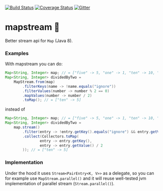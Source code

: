 [![Build Status](https://travis-ci.org/myhau/mapstream.svg?branch=master)](https://travis-ci.org/myhau/mapstream) [![Coverage Status](https://coveralls.io/repos/github/myhau/mapstream/badge.svg?branch=master)](https://coveralls.io/github/myhau/mapstream?branch=master) [![Gitter](https://img.shields.io/gitter/room/mapstream/mapstream.svg?maxAge=2592000)](https://gitter.im/mapstream/mapstream) 

# mapstream :ocean:

Better stream api for `Map` (Java 8).

### Examples

With mapstream you can do:
```java
Map<String, Integer> map; // = ["five" -> 5, "one" -> 1, "ten" -> 10, "ignore" -> -10]  
Map<String, Integer> dividedByTwo = 
    MapStream.from(map)
        .filterKeys(name -> !name.equals("ignore"))
        .filterValues(number -> number % 2 == 0)
        .mapValues(number -> number / 2)
        .toMap(); // = ["ten" -> 5]
```

instead of 

```java
Map<String, Integer> map; // = ["five" -> 5, "one" -> 1, "ten" -> 10, "ignore" -> -10]
Map<String, Integer> dividedByTwo = 
    map.stream()
        .filter(entry -> !entry.getKey().equals("ignore") && entry.getValue() % 2 == 0)
        .collect(Collectors.toMap(
                entry -> entry.getKey(),
                entry -> entry.getValue() / 2
        )); // = ["ten" -> 5]
```

### Implementation


Under the hood it uses `Stream<PairEntry<K, V>>` as a delegate, so you can for example use `MapStream.parallel()` and it will reuse well-tested jvm implementation of parallel stream (`Stream.parallel()`).    

